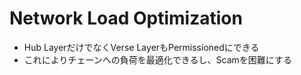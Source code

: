 # Network Load Optimization

* Hub LayerだけでなくVerse LayerもPermissionedにできる
* これによりチェーンへの負荷を最適化できるし、Scamを困難にする

